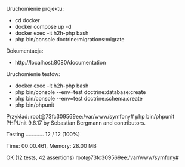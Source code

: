 Uruchomienie projektu:
- cd docker
- docker compose up -d
- docker exec -it h2h-php bash
- php bin/console doctrine:migrations:migrate

Dokumentacja:
- http://localhost:8080/documentation

Uruchomienie testów:
- docker exec -it h2h-php bash
- php bin/console --env=test doctrine:database:create
- php bin/console --env=test doctrine:schema:create
- php bin/phpunit

Przykład:
root@73fc309569ee:/var/www/symfony# php bin/phpunit
PHPUnit 9.6.17 by Sebastian Bergmann and contributors.

Testing 
............                                                      12 / 12 (100%)

Time: 00:00.461, Memory: 28.00 MB

OK (12 tests, 42 assertions)
root@73fc309569ee:/var/www/symfony# 